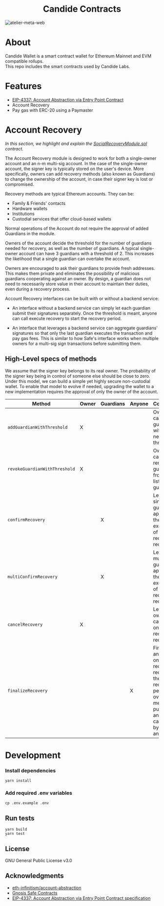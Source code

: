 <div align="center">
  <h1 align="center">Candide Contracts</h1>
</div>

![atelier-meta-web](https://github.com/candidelabs/.github/assets/7014833/5090c8d1-31ad-4daf-9efd-adae4c350c35)

# About

Candide Wallet is a smart contract wallet for Ethereum Mainnet and EVM compatible rollups.<br/>
This repo includes the smart contracts used by Candide Labs.

# Features
- <a href="https://eips.ethereum.org/EIPS/eip-4337">EIP-4337: Account Abstraction via Entry Point Contract</a>
- Account Recovery
- Pay gas with ERC-20 using a Paymaster

# Account Recovery

*In this section, we highlight and explain the [SocialRecoveryModule.sol](./contracts/modules/social_recovery/SocialRecoveryModule.sol) contract.*

The Account Recovery module is designed to work for both a single-owner account and an n-m multi-sig account. In the case of the single-owner account, the signer key is typically stored on the user's device. More specifically, owners can add recovery methods (also known as Guardians) to change the ownership of the account, in case their signer key is lost or compromised.

Recovery methods are typical Ethereum accounts. They can be:
- Family & Friends' contacts
- Hardware wallets
- Institutions
- Custodial services that offer cloud-based wallets

Normal operations of the Account do not require the approval of added Guardians in the module.

Owners of the account decide the threshold for the number of guardians needed for recovery, as well as the number of guardians. A typical single-owner account can have 3 guardians with a threshold of 2. This increases the likelihood that a single guardian can overtake the account.

Owners are encouraged to ask their guardians to provide fresh addresses. This makes them private and eliminates the possibility of malicious guardians cooperating against an owner. By design, a guardian does not need to necessarily store value in their account to maintain their duties, even during a recovery process.

Account Recovery interfaces can be built with or without a backend service:

- An interface without a backend service can simply let each guardian submit their signatures separately. Once the threshold is meant, anyone can call execute recovery to start the recovery period.

- An interface that leverages a backend service can aggregate guardians' signatures so that only the last guardian executes the transaction and pay gas fees. This is similar to how Safe's interface works when multiple owners for a multi-sig sign transactions before submitting them.

## High-Level specs of methods

We assume that the signer key belongs to its real owner. The probability of the signer key being in control of someone else should be close to zero. Under this model, we can build a simple yet highly secure non-custodial wallet. To enable that model to evolve if needed, upgrading the wallet to a new implementation requires the approval of only the owner of the account.


| Method                        | Owner  | Guardians| Anyone | Comment                                                                                         |
| ----------------------------  | ------ | ------   | ------ | ----------------------------------------------------------------------------------------------- |
|`addGuardianWithThreshold`     | X      |          |        | Owner can add a guardian with a new threshold                                                   |
| `revokeGuardianWithThreshold` | X      |          |        | Owner can remove a guardian from its list of guardians                                          |
| `confirmRecovery`             |        | X        |        | Lets a single guardian approve the execution of the recovery request                            |
| `multiConfirmRecovery`        |        | X        |        | Lets multiple guardians approve the execution of the recovery request                           |
| `cancelRecovery`              | X      |          |        | Lets an owner cancel an ongoing recovery request                                                |
| `finalizeRecovery`            |        |          |   X    | Finalizes an ongoing recovery request if the recovery period is over. The method is public and callable by anyone |


# Development


### Install dependencies
```
yarn install
```

### Add required .env variables
```
cp .env.example .env
```

## Run tests
```
yarn build
yarn test
```

<!-- LICENSE -->
## License
GNU General Public License v3.0

<!-- ACKNOWLEDGMENTS -->
## Acknowledgments
* <a href='https://github.com/eth-infinitism/account-abstraction'>eth-infinitism/account-abstraction</a>
* <a href='https://github.com/safe-global/safe-contracts'>Gnosis Safe Contracts</a>
* <a href='https://eips.ethereum.org/EIPS/eip-4337'>EIP-4337: Account Abstraction via Entry Point Contract specification </a>